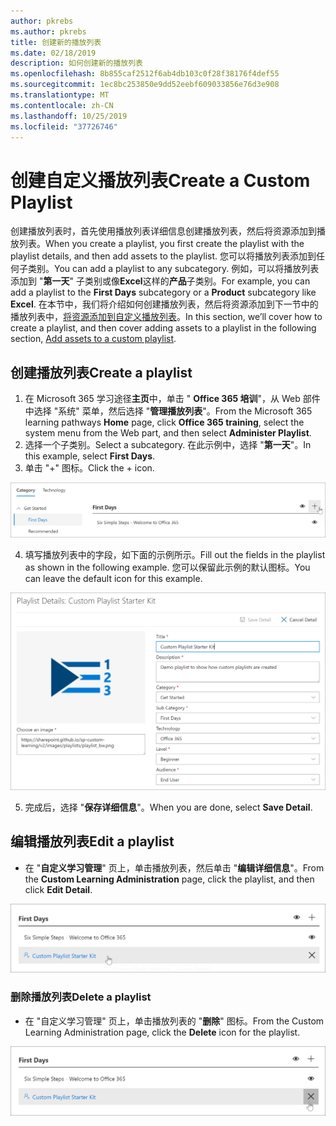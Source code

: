```yaml
---
author: pkrebs
ms.author: pkrebs
title: 创建新的播放列表
ms.date: 02/18/2019
description: 如何创建新的播放列表
ms.openlocfilehash: 8b855caf2512f6ab4db103c0f28f38176f4def55
ms.sourcegitcommit: 1ec8bc253850e9dd52eebf609033856e76d3e908
ms.translationtype: MT
ms.contentlocale: zh-CN
ms.lasthandoff: 10/25/2019
ms.locfileid: "37726746"
---
```

# <a name="create-a-custom-playlist"></a><span data-ttu-id="5a1c6-103">创建自定义播放列表</span><span class="sxs-lookup"><span data-stu-id="5a1c6-103">Create a Custom Playlist</span></span>

<span data-ttu-id="5a1c6-104">创建播放列表时，首先使用播放列表详细信息创建播放列表，然后将资源添加到播放列表。</span><span class="sxs-lookup"><span data-stu-id="5a1c6-104">When you create a playlist, you first create the playlist with the playlist details, and then add assets to the playlist.</span></span> <span data-ttu-id="5a1c6-105">您可以将播放列表添加到任何子类别。</span><span class="sxs-lookup"><span data-stu-id="5a1c6-105">You can add a playlist to any subcategory.</span></span> <span data-ttu-id="5a1c6-106">例如，可以将播放列表添加到 "**第一天**" 子类别或像**Excel**这样的**产品**子类别。</span><span class="sxs-lookup"><span data-stu-id="5a1c6-106">For example, you can add a playlist to the **First Days** subcategory or a **Product** subcategory like **Excel**.</span></span> <span data-ttu-id="5a1c6-107">在本节中，我们将介绍如何创建播放列表，然后将资源添加到下一节中的播放列表中，[将资源添加到自定义播放列表](custom_addassets.md)。</span><span class="sxs-lookup"><span data-stu-id="5a1c6-107">In this section, we’ll cover how to create a playlist, and then cover adding assets to a playlist in the following section, [Add assets to a custom playlist](custom_addassets.md).</span></span>

## <a name="create-a-playlist"></a><span data-ttu-id="5a1c6-108">创建播放列表</span><span class="sxs-lookup"><span data-stu-id="5a1c6-108">Create a playlist</span></span> 

1. <span data-ttu-id="5a1c6-109">在 Microsoft 365 学习途径**主页**中，单击 " **Office 365 培训**"，从 Web 部件中选择 "系统" 菜单，然后选择 "**管理播放列表**"。</span><span class="sxs-lookup"><span data-stu-id="5a1c6-109">From the Microsoft 365 learning pathways **Home** page, click **Office 365 training**, select the system menu from the Web part, and then select **Administer Playlist**.</span></span> 
2. <span data-ttu-id="5a1c6-110">选择一个子类别。</span><span class="sxs-lookup"><span data-stu-id="5a1c6-110">Select a subcategory.</span></span> <span data-ttu-id="5a1c6-111">在此示例中，选择 "**第一天**"。</span><span class="sxs-lookup"><span data-stu-id="5a1c6-111">In this example, select **First Days**.</span></span>  
3. <span data-ttu-id="5a1c6-112">单击 "+" 图标。</span><span class="sxs-lookup"><span data-stu-id="5a1c6-112">Click the + icon.</span></span>  

![cg-newplaylistbtn](media/cg-newplaylistbtn.png)

4.  <span data-ttu-id="5a1c6-114">填写播放列表中的字段，如下面的示例所示。</span><span class="sxs-lookup"><span data-stu-id="5a1c6-114">Fill out the fields in the playlist as shown in the following example.</span></span> <span data-ttu-id="5a1c6-115">您可以保留此示例的默认图标。</span><span class="sxs-lookup"><span data-stu-id="5a1c6-115">You can leave the default icon for this example.</span></span> 

![cg-newplaylistdetails](media/cg-newplaylistdetails.png)

5.  <span data-ttu-id="5a1c6-117">完成后，选择 "**保存详细信息**"。</span><span class="sxs-lookup"><span data-stu-id="5a1c6-117">When you are done, select **Save Detail**.</span></span> 

## <a name="edit-a-playlist"></a><span data-ttu-id="5a1c6-118">编辑播放列表</span><span class="sxs-lookup"><span data-stu-id="5a1c6-118">Edit a playlist</span></span>

- <span data-ttu-id="5a1c6-119">在 "**自定义学习管理**" 页上，单击播放列表，然后单击 "**编辑详细信息**"。</span><span class="sxs-lookup"><span data-stu-id="5a1c6-119">From the **Custom Learning Administration** page, click the playlist, and then click **Edit Detail**.</span></span>  

![cg-editplaylist](media/cg-editplaylist.png)

### <a name="delete-a-playlist"></a><span data-ttu-id="5a1c6-121">删除播放列表</span><span class="sxs-lookup"><span data-stu-id="5a1c6-121">Delete a playlist</span></span>

- <span data-ttu-id="5a1c6-122">在 "自定义学习管理" 页上，单击播放列表的 "**删除**" 图标。</span><span class="sxs-lookup"><span data-stu-id="5a1c6-122">From the Custom Learning Administration page, click the **Delete** icon for the playlist.</span></span>  

![cg-deleteplaylist](media/cg-deleteplaylist.png)